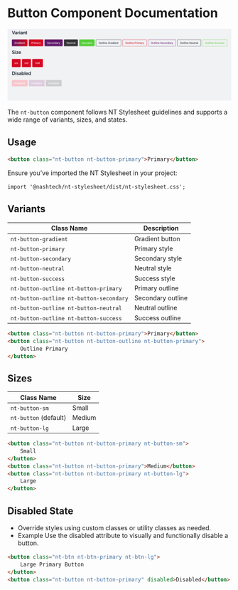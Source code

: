 # Button Component Documentation

![button preview](./button.png)

The `nt-button` component follows NT Stylesheet guidelines and supports a wide range of variants, sizes, and states.

## Usage

```html
<button class="nt-button nt-button-primary">Primary</button>
```

Ensure you’ve imported the NT Stylesheet in your project:

```html
import '@nashtech/nt-stylesheet/dist/nt-stylesheet.css';
```

## Variants

| Class Name                              | Description       |
| --------------------------------------- | ----------------- |
| `nt-button-gradient`                    | Gradient button   |
| `nt-button-primary`                     | Primary style     |
| `nt-button-secondary`                   | Secondary style   |
| `nt-button-neutral`                     | Neutral style     |
| `nt-button-success`                     | Success style     |
| `nt-button-outline nt-button-primary`   | Primary outline   |
| `nt-button-outline nt-button-secondary` | Secondary outline |
| `nt-button-outline nt-button-neutral`   | Neutral outline   |
| `nt-button-outline nt-button-success`   | Success outline   |

```html
<button class="nt-button nt-button-primary">Primary</button>
<button class="nt-button nt-button-outline nt-button-primary">
    Outline Primary
</button>
```

## Sizes

| Class Name            | Size   |
| --------------------- | ------ |
| `nt-button-sm`        | Small  |
| `nt-button` (default) | Medium |
| `nt-button-lg`        | Large  |

```html
<button class="nt-button nt-button-primary nt-button-sm">
    Small
</button>
<button class="nt-button nt-button-primary">Medium</button>
<button class="nt-button nt-button-primary nt-button-lg">
    Large
</button>
```

## Disabled State

-   Override styles using custom classes or utility classes as needed.
-   Example
    Use the disabled attribute to visually and functionally disable a button.

```html
<button class="nt-btn nt-btn-primary nt-btn-lg">
    Large Primary Button
</button>
<button class="nt-button nt-button-primary" disabled>Disabled</button>
```
